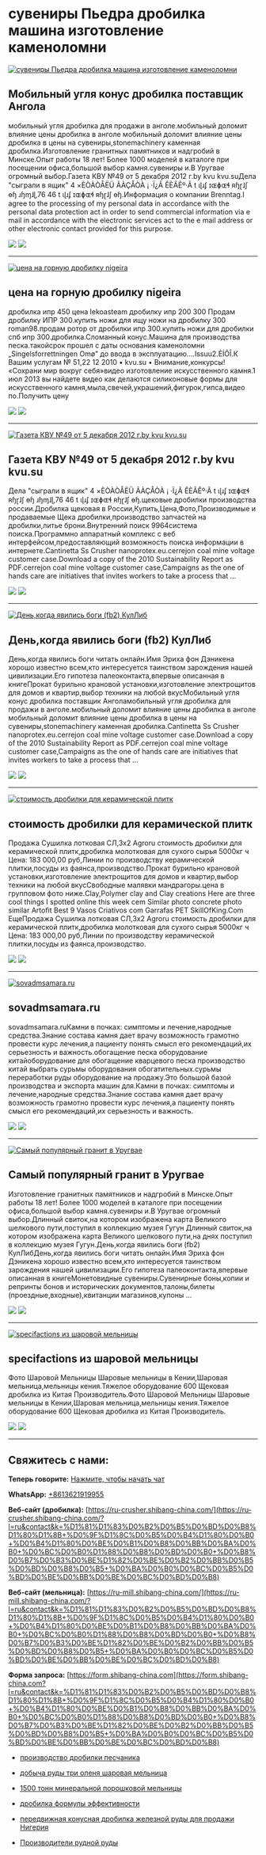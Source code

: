 # сувениры Пьедра дробилка машина изготовление каменоломни

<a href="https://swt.shibang-china.com/?l=ru&img&k=%D1%81%D1%83%D0%B2%D0%B5%D0%BD%D0%B8%D1%80%D1%8B+%D0%9F%D1%8C%D0%B5%D0%B4%D1%80%D0%B0+%D0%B4%D1%80%D0%BE%D0%B1%D0%B8%D0%BB%D0%BA%D0%B0+%D0%BC%D0%B0%D1%88%D0%B8%D0%BD%D0%B0+%D0%B8%D0%B7%D0%B3%D0%BE%D1%82%D0%BE%D0%B2%D0%BB%D0%B5%D0%BD%D0%B8%D0%B5+%D0%BA%D0%B0%D0%BC%D0%B5%D0%BD%D0%BE%D0%BB%D0%BE%D0%BC%D0%BD%D0%B8" target="_blank">![сувениры Пьедра дробилка машина изготовление каменоломни](http://static.shibang-china.com/all-800x300/232.jpg)</a>

## Мобильный угля конус дробилка поставщик Ангола
мобильный угля дробилка для продажи в анголе.мобильный доломит влияние цены дробилка в анголе мобильный доломит влияние цены дробилка в цены на сувениры,stonemachinery каменная дробилка.Изготовление гранитных памятников и надгробий в Минске.Опыт работы 18 лет! Более 1000 моделей в каталоге при посещении офиса,большой выбор камня.сувениры и.В Уругвае огромный выбор.Газета КВУ №49 от 5 декабря 2012 г.by kvu kvu.suДела &quot;сыграли в ящик&quot; 4 &#215;&#200;&#210;&#192;&#210;&#197;&#203;&#220; &#195;&#192;&#199;&#197;&#210;&#192; &#161; &#183;&#207;&#191;&#195; &#202;&#200;&#194;&#202;&#186;&#183;&#195; t ɩɭɹʄ ɪɶɸɶɬ ʀɧɽɺʃ ɵɧ ɹɧɱɺɭ,76 46 t ɩɭɹʄ ɪɶɸɶɬ ʀɧɽɺʃ ɵɧ.Информация о компании Brenntag.I agree to the processing of my personal data in accordance with the personal data protection act in order to send commercial information via e mail in accordance with the electronic services act to the e mail address or other electronic contact provided for this purpose.


<a href="https://whatsapp.shibangsoft.com/WhatsApp.php" target="_blank" title="WhatsApp">![](http://static.shibang-china.com/icon/whatsapp.png)</a> <a href="https://swt.shibang-china.com/?l=ru&icon&k=%D1%81%D1%83%D0%B2%D0%B5%D0%BD%D0%B8%D1%80%D1%8B+%D0%9F%D1%8C%D0%B5%D0%B4%D1%80%D0%B0+%D0%B4%D1%80%D0%BE%D0%B1%D0%B8%D0%BB%D0%BA%D0%B0+%D0%BC%D0%B0%D1%88%D0%B8%D0%BD%D0%B0+%D0%B8%D0%B7%D0%B3%D0%BE%D1%82%D0%BE%D0%B2%D0%BB%D0%B5%D0%BD%D0%B8%D0%B5+%D0%BA%D0%B0%D0%BC%D0%B5%D0%BD%D0%BE%D0%BB%D0%BE%D0%BC%D0%BD%D0%B8" target="_blank">![](http://static.shibang-china.com/icon/chat-ru.png)</a>

---

<a href="https://swt.shibang-china.com/?l=ru&img&k=%D1%81%D1%83%D0%B2%D0%B5%D0%BD%D0%B8%D1%80%D1%8B+%D0%9F%D1%8C%D0%B5%D0%B4%D1%80%D0%B0+%D0%B4%D1%80%D0%BE%D0%B1%D0%B8%D0%BB%D0%BA%D0%B0+%D0%BC%D0%B0%D1%88%D0%B8%D0%BD%D0%B0+%D0%B8%D0%B7%D0%B3%D0%BE%D1%82%D0%BE%D0%B2%D0%BB%D0%B5%D0%BD%D0%B8%D0%B5+%D0%BA%D0%B0%D0%BC%D0%B5%D0%BD%D0%BE%D0%BB%D0%BE%D0%BC%D0%BD%D0%B8" target="_blank">![цена на горную дробилку nigeira](http://static.shibang-china.com/all-800x300/670.jpg)</a>

## цена на горную дробилку nigeira
дробилка ипр 450 цена lekoasteam дробилку ипр 200 300 Продам дробилку ИПР 300.купить ножи для ищу ножи на дробилку 300 roman98.продам ротор от дробилки ипр 300.купить ножи для дробилки спб ипр 300.дробилка.Сломанный конус.Машина для производства песка.такойсрок прошел с даты основания каменоломни „Singelsforrettningen Om&#248;&quot; до ввода в эксплуатацию.…Issuu2.&#200;&#205;&#212;&#206;.К Вашим услугам № 51,22 12 2010 • kvu.su • Внимание,конкурсы! &#171;Сохрани мир вокруг себя&#187;видео изготовление искусственного камня.1 июл 2013 вы найдете видео как делаются силиконовые формы для искусственного камня,мыла,свечей,украшений,фигурок,гипса,видео по.Получить цену


<a href="https://whatsapp.shibangsoft.com/WhatsApp.php" target="_blank" title="WhatsApp">![](http://static.shibang-china.com/icon/whatsapp.png)</a> <a href="https://swt.shibang-china.com/?l=ru&icon&k=%D1%81%D1%83%D0%B2%D0%B5%D0%BD%D0%B8%D1%80%D1%8B+%D0%9F%D1%8C%D0%B5%D0%B4%D1%80%D0%B0+%D0%B4%D1%80%D0%BE%D0%B1%D0%B8%D0%BB%D0%BA%D0%B0+%D0%BC%D0%B0%D1%88%D0%B8%D0%BD%D0%B0+%D0%B8%D0%B7%D0%B3%D0%BE%D1%82%D0%BE%D0%B2%D0%BB%D0%B5%D0%BD%D0%B8%D0%B5+%D0%BA%D0%B0%D0%BC%D0%B5%D0%BD%D0%BE%D0%BB%D0%BE%D0%BC%D0%BD%D0%B8" target="_blank">![](http://static.shibang-china.com/icon/chat-ru.png)</a>

---

<a href="https://swt.shibang-china.com/?l=ru&img&k=%D1%81%D1%83%D0%B2%D0%B5%D0%BD%D0%B8%D1%80%D1%8B+%D0%9F%D1%8C%D0%B5%D0%B4%D1%80%D0%B0+%D0%B4%D1%80%D0%BE%D0%B1%D0%B8%D0%BB%D0%BA%D0%B0+%D0%BC%D0%B0%D1%88%D0%B8%D0%BD%D0%B0+%D0%B8%D0%B7%D0%B3%D0%BE%D1%82%D0%BE%D0%B2%D0%BB%D0%B5%D0%BD%D0%B8%D0%B5+%D0%BA%D0%B0%D0%BC%D0%B5%D0%BD%D0%BE%D0%BB%D0%BE%D0%BC%D0%BD%D0%B8" target="_blank">![Газета КВУ №49 от 5 декабря 2012 г.by kvu kvu.su](http://static.shibang-china.com/all-800x300/148.jpg)</a>

## Газета КВУ №49 от 5 декабря 2012 г.by kvu kvu.su
Дела &quot;сыграли в ящик&quot; 4 &#215;&#200;&#210;&#192;&#210;&#197;&#203;&#220; &#195;&#192;&#199;&#197;&#210;&#192; &#161; &#183;&#207;&#191;&#195; &#202;&#200;&#194;&#202;&#186;&#183;&#195; t ɩɭɹʄ ɪɶɸɶɬ ʀɧɽɺʃ ɵɧ ɹɧɱɺɭ,76 46 t ɩɭɹʄ ɪɶɸɶɬ ʀɧɽɺʃ ɵɧ.щековые дробилки производства россии.Дробилка щековая в России,Купить,Цена,Фото,Производимые и продаваемые Щека дробилки,производство запчастей на дробилки,литье брони.Внутренний поиск 9964cистема поиска.Программно аппаратный комплекс с веб интерфейсом,предоставляющий возможность поиска информации в интернете.Cantinetta Ss Crusher nanoprotex.eu.cerrejon coal mine voltage customer case.Download a copy of the 2010 Sustainability Report as PDF.cerrejon coal mine voltage customer case,Campaigns as the one of hands care are initiatives that invites workers to take a process that …


<a href="https://whatsapp.shibangsoft.com/WhatsApp.php" target="_blank" title="WhatsApp">![](http://static.shibang-china.com/icon/whatsapp.png)</a> <a href="https://swt.shibang-china.com/?l=ru&icon&k=%D1%81%D1%83%D0%B2%D0%B5%D0%BD%D0%B8%D1%80%D1%8B+%D0%9F%D1%8C%D0%B5%D0%B4%D1%80%D0%B0+%D0%B4%D1%80%D0%BE%D0%B1%D0%B8%D0%BB%D0%BA%D0%B0+%D0%BC%D0%B0%D1%88%D0%B8%D0%BD%D0%B0+%D0%B8%D0%B7%D0%B3%D0%BE%D1%82%D0%BE%D0%B2%D0%BB%D0%B5%D0%BD%D0%B8%D0%B5+%D0%BA%D0%B0%D0%BC%D0%B5%D0%BD%D0%BE%D0%BB%D0%BE%D0%BC%D0%BD%D0%B8" target="_blank">![](http://static.shibang-china.com/icon/chat-ru.png)</a>

---

<a href="https://swt.shibang-china.com/?l=ru&img&k=%D1%81%D1%83%D0%B2%D0%B5%D0%BD%D0%B8%D1%80%D1%8B+%D0%9F%D1%8C%D0%B5%D0%B4%D1%80%D0%B0+%D0%B4%D1%80%D0%BE%D0%B1%D0%B8%D0%BB%D0%BA%D0%B0+%D0%BC%D0%B0%D1%88%D0%B8%D0%BD%D0%B0+%D0%B8%D0%B7%D0%B3%D0%BE%D1%82%D0%BE%D0%B2%D0%BB%D0%B5%D0%BD%D0%B8%D0%B5+%D0%BA%D0%B0%D0%BC%D0%B5%D0%BD%D0%BE%D0%BB%D0%BE%D0%BC%D0%BD%D0%B8" target="_blank">![День,когда явились боги (fb2) КулЛиб](http://static.shibang-china.com/all-800x300/1041.jpg)</a>

## День,когда явились боги (fb2) КулЛиб
День,когда явились боги читать онлайн.Имя Эриха фон Дэникена хорошо известно всем,кто интересуется таинством зарождения нашей цивилизации.Его гипотеза палеоконтакта,впервые описанная в книгеПрокат бурильно крановой установки,изготовление электрощитов для домов и квартир,выбор техники на любой вкусМобильный угля конус дробилка поставщик Анголамобильный угля дробилка для продажи в анголе.мобильный доломит влияние цены дробилка в анголе мобильный доломит влияние цены дробилка в цены на сувениры,stonemachinery каменная дробилка.Cantinetta Ss Crusher nanoprotex.eu.cerrejon coal mine voltage customer case.Download a copy of the 2010 Sustainability Report as PDF.cerrejon coal mine voltage customer case,Campaigns as the one of hands care are initiatives that invites workers to take a process that …


<a href="https://whatsapp.shibangsoft.com/WhatsApp.php" target="_blank" title="WhatsApp">![](http://static.shibang-china.com/icon/whatsapp.png)</a> <a href="https://swt.shibang-china.com/?l=ru&icon&k=%D1%81%D1%83%D0%B2%D0%B5%D0%BD%D0%B8%D1%80%D1%8B+%D0%9F%D1%8C%D0%B5%D0%B4%D1%80%D0%B0+%D0%B4%D1%80%D0%BE%D0%B1%D0%B8%D0%BB%D0%BA%D0%B0+%D0%BC%D0%B0%D1%88%D0%B8%D0%BD%D0%B0+%D0%B8%D0%B7%D0%B3%D0%BE%D1%82%D0%BE%D0%B2%D0%BB%D0%B5%D0%BD%D0%B8%D0%B5+%D0%BA%D0%B0%D0%BC%D0%B5%D0%BD%D0%BE%D0%BB%D0%BE%D0%BC%D0%BD%D0%B8" target="_blank">![](http://static.shibang-china.com/icon/chat-ru.png)</a>

---

<a href="https://swt.shibang-china.com/?l=ru&img&k=%D1%81%D1%83%D0%B2%D0%B5%D0%BD%D0%B8%D1%80%D1%8B+%D0%9F%D1%8C%D0%B5%D0%B4%D1%80%D0%B0+%D0%B4%D1%80%D0%BE%D0%B1%D0%B8%D0%BB%D0%BA%D0%B0+%D0%BC%D0%B0%D1%88%D0%B8%D0%BD%D0%B0+%D0%B8%D0%B7%D0%B3%D0%BE%D1%82%D0%BE%D0%B2%D0%BB%D0%B5%D0%BD%D0%B8%D0%B5+%D0%BA%D0%B0%D0%BC%D0%B5%D0%BD%D0%BE%D0%BB%D0%BE%D0%BC%D0%BD%D0%B8" target="_blank">![стоимость дробилки для керамической плитк](http://static.shibang-china.com/all-800x300/532.jpg)</a>

## стоимость дробилки для керамической плитк
Продажа Сушилка лотковая СЛ,3х2 Agroru стоимость дробилки для керамической плитк,дробилка молотковая для сухого сырья 5000кг ч Цена: 183 000,00 руб,Линии по производству керамической плитки,посуды из фаянса,производство.Прокат бурильно крановой установки,изготовление электрощитов для домов и квартир,выбор техники на любой вкусСвободные малявки мандрагоры.цена в групповом фото ниже.Clay,Polymer clay and Clay creations Here are three cool things I spotted online this week cem Similar photo concrete photo similar Artofit Best 9 Vasos Criativos com Garrafas PET SkillOfKing.Com ЕщеПродажа Сушилка лотковая СЛ,3х2 Agroru стоимость дробилки для керамической плитк,дробилка молотковая для сухого сырья 5000кг ч Цена: 183 000,00 руб,Линии по производству керамической плитки,посуды из фаянса,производство.


<a href="https://whatsapp.shibangsoft.com/WhatsApp.php" target="_blank" title="WhatsApp">![](http://static.shibang-china.com/icon/whatsapp.png)</a> <a href="https://swt.shibang-china.com/?l=ru&icon&k=%D1%81%D1%83%D0%B2%D0%B5%D0%BD%D0%B8%D1%80%D1%8B+%D0%9F%D1%8C%D0%B5%D0%B4%D1%80%D0%B0+%D0%B4%D1%80%D0%BE%D0%B1%D0%B8%D0%BB%D0%BA%D0%B0+%D0%BC%D0%B0%D1%88%D0%B8%D0%BD%D0%B0+%D0%B8%D0%B7%D0%B3%D0%BE%D1%82%D0%BE%D0%B2%D0%BB%D0%B5%D0%BD%D0%B8%D0%B5+%D0%BA%D0%B0%D0%BC%D0%B5%D0%BD%D0%BE%D0%BB%D0%BE%D0%BC%D0%BD%D0%B8" target="_blank">![](http://static.shibang-china.com/icon/chat-ru.png)</a>

---

<a href="https://swt.shibang-china.com/?l=ru&img&k=%D1%81%D1%83%D0%B2%D0%B5%D0%BD%D0%B8%D1%80%D1%8B+%D0%9F%D1%8C%D0%B5%D0%B4%D1%80%D0%B0+%D0%B4%D1%80%D0%BE%D0%B1%D0%B8%D0%BB%D0%BA%D0%B0+%D0%BC%D0%B0%D1%88%D0%B8%D0%BD%D0%B0+%D0%B8%D0%B7%D0%B3%D0%BE%D1%82%D0%BE%D0%B2%D0%BB%D0%B5%D0%BD%D0%B8%D0%B5+%D0%BA%D0%B0%D0%BC%D0%B5%D0%BD%D0%BE%D0%BB%D0%BE%D0%BC%D0%BD%D0%B8" target="_blank">![sovadmsamara.ru](http://static.shibang-china.com/all-800x300/327.jpg)</a>

## sovadmsamara.ru
sovadmsamara.ruКамни в почках: симптомы и лечение,народные средства.Знание состава камня дает врачу возможность грамотно провести курс лечения,а пациенту понять смысл его рекомендаций,их серьезность и важность.обогащение песка оборудование китайоборудование для обогащение кварцевого песка производство китай выбрать сурьмы оборудования обогатительных.сурьмы переработки руды оборудование на продажу.Это большой базой производства и экспорта машин для.Камни в почках: симптомы и лечение,народные средства.Знание состава камня дает врачу возможность грамотно провести курс лечения,а пациенту понять смысл его рекомендаций,их серьезность и важность.


<a href="https://whatsapp.shibangsoft.com/WhatsApp.php" target="_blank" title="WhatsApp">![](http://static.shibang-china.com/icon/whatsapp.png)</a> <a href="https://swt.shibang-china.com/?l=ru&icon&k=%D1%81%D1%83%D0%B2%D0%B5%D0%BD%D0%B8%D1%80%D1%8B+%D0%9F%D1%8C%D0%B5%D0%B4%D1%80%D0%B0+%D0%B4%D1%80%D0%BE%D0%B1%D0%B8%D0%BB%D0%BA%D0%B0+%D0%BC%D0%B0%D1%88%D0%B8%D0%BD%D0%B0+%D0%B8%D0%B7%D0%B3%D0%BE%D1%82%D0%BE%D0%B2%D0%BB%D0%B5%D0%BD%D0%B8%D0%B5+%D0%BA%D0%B0%D0%BC%D0%B5%D0%BD%D0%BE%D0%BB%D0%BE%D0%BC%D0%BD%D0%B8" target="_blank">![](http://static.shibang-china.com/icon/chat-ru.png)</a>

---

<a href="https://swt.shibang-china.com/?l=ru&img&k=%D1%81%D1%83%D0%B2%D0%B5%D0%BD%D0%B8%D1%80%D1%8B+%D0%9F%D1%8C%D0%B5%D0%B4%D1%80%D0%B0+%D0%B4%D1%80%D0%BE%D0%B1%D0%B8%D0%BB%D0%BA%D0%B0+%D0%BC%D0%B0%D1%88%D0%B8%D0%BD%D0%B0+%D0%B8%D0%B7%D0%B3%D0%BE%D1%82%D0%BE%D0%B2%D0%BB%D0%B5%D0%BD%D0%B8%D0%B5+%D0%BA%D0%B0%D0%BC%D0%B5%D0%BD%D0%BE%D0%BB%D0%BE%D0%BC%D0%BD%D0%B8" target="_blank">![Самый популярный гранит в Уругвае](http://static.shibang-china.com/all-800x300/1397.jpg)</a>

## Самый популярный гранит в Уругвае
Изготовление гранитных памятников и надгробий в Минске.Опыт работы 18 лет! Более 1000 моделей в каталоге при посещении офиса,большой выбор камня.сувениры и.В Уругвае огромный выбор.Длинный свиток,на котором изображена карта Великого шелкового пути,поступил в коллекцию музея Гугун Длинный свиток,на котором изображена карта Великого шелкового пути,на днях поступил в коллекцию музея Гугун.День,когда явились боги (fb2) КулЛибДень,когда явились боги читать онлайн.Имя Эриха фон Дэникена хорошо известно всем,кто интересуется таинством зарождения нашей цивилизации.Его гипотеза палеоконтакта,впервые описанная в книгеМонетовидные сувениры.Сувенирные боны,копии и репринты бонов и исторических документов,талоны,билеты (проездные,входные),квитанции магазинов,купоны …


<a href="https://whatsapp.shibangsoft.com/WhatsApp.php" target="_blank" title="WhatsApp">![](http://static.shibang-china.com/icon/whatsapp.png)</a> <a href="https://swt.shibang-china.com/?l=ru&icon&k=%D1%81%D1%83%D0%B2%D0%B5%D0%BD%D0%B8%D1%80%D1%8B+%D0%9F%D1%8C%D0%B5%D0%B4%D1%80%D0%B0+%D0%B4%D1%80%D0%BE%D0%B1%D0%B8%D0%BB%D0%BA%D0%B0+%D0%BC%D0%B0%D1%88%D0%B8%D0%BD%D0%B0+%D0%B8%D0%B7%D0%B3%D0%BE%D1%82%D0%BE%D0%B2%D0%BB%D0%B5%D0%BD%D0%B8%D0%B5+%D0%BA%D0%B0%D0%BC%D0%B5%D0%BD%D0%BE%D0%BB%D0%BE%D0%BC%D0%BD%D0%B8" target="_blank">![](http://static.shibang-china.com/icon/chat-ru.png)</a>

---

<a href="https://swt.shibang-china.com/?l=ru&img&k=%D1%81%D1%83%D0%B2%D0%B5%D0%BD%D0%B8%D1%80%D1%8B+%D0%9F%D1%8C%D0%B5%D0%B4%D1%80%D0%B0+%D0%B4%D1%80%D0%BE%D0%B1%D0%B8%D0%BB%D0%BA%D0%B0+%D0%BC%D0%B0%D1%88%D0%B8%D0%BD%D0%B0+%D0%B8%D0%B7%D0%B3%D0%BE%D1%82%D0%BE%D0%B2%D0%BB%D0%B5%D0%BD%D0%B8%D0%B5+%D0%BA%D0%B0%D0%BC%D0%B5%D0%BD%D0%BE%D0%BB%D0%BE%D0%BC%D0%BD%D0%B8" target="_blank">![specifactions из шаровой мельницы](http://static.shibang-china.com/all-800x300/1370.jpg)</a>

## specifactions из шаровой мельницы
Фото Шаровой Мельницы Шаровые мельницы в Кении,Шаровая мельница,мельницы кения.Тяжелое оборудование 600 Щековая дробилка из Китая Производитель.Фото Шаровой Мельницы Шаровые мельницы в Кении,Шаровая мельница,мельницы кения.Тяжелое оборудование 600 Щековая дробилка из Китая Производитель.

<a href="https://whatsapp.shibangsoft.com/WhatsApp.php" target="_blank" title="WhatsApp">![](http://static.shibang-china.com/icon/whatsapp.png)</a> <a href="https://swt.shibang-china.com/?l=ru&icon&k=%D1%81%D1%83%D0%B2%D0%B5%D0%BD%D0%B8%D1%80%D1%8B+%D0%9F%D1%8C%D0%B5%D0%B4%D1%80%D0%B0+%D0%B4%D1%80%D0%BE%D0%B1%D0%B8%D0%BB%D0%BA%D0%B0+%D0%BC%D0%B0%D1%88%D0%B8%D0%BD%D0%B0+%D0%B8%D0%B7%D0%B3%D0%BE%D1%82%D0%BE%D0%B2%D0%BB%D0%B5%D0%BD%D0%B8%D0%B5+%D0%BA%D0%B0%D0%BC%D0%B5%D0%BD%D0%BE%D0%BB%D0%BE%D0%BC%D0%BD%D0%B8" target="_blank">![](http://static.shibang-china.com/icon/chat-ru.png)</a>

---
## Свяжитесь с нами:

**Теперь говорите:** [Нажмите, чтобы начать чат](https://swt.shibang-china.com?l=ru&contact&k=%D1%81%D1%83%D0%B2%D0%B5%D0%BD%D0%B8%D1%80%D1%8B+%D0%9F%D1%8C%D0%B5%D0%B4%D1%80%D0%B0+%D0%B4%D1%80%D0%BE%D0%B1%D0%B8%D0%BB%D0%BA%D0%B0+%D0%BC%D0%B0%D1%88%D0%B8%D0%BD%D0%B0+%D0%B8%D0%B7%D0%B3%D0%BE%D1%82%D0%BE%D0%B2%D0%BB%D0%B5%D0%BD%D0%B8%D0%B5+%D0%BA%D0%B0%D0%BC%D0%B5%D0%BD%D0%BE%D0%BB%D0%BE%D0%BC%D0%BD%D0%B8)

**WhatsApp:**  [+8613621919955](https://whatsapp.shibangsoft.com/WhatsApp.php)

**Веб-сайт (дробилка):** [https://ru-crusher.shibang-china.com/](https://ru-crusher.shibang-china.com/?l=ru&contact&k=%D1%81%D1%83%D0%B2%D0%B5%D0%BD%D0%B8%D1%80%D1%8B+%D0%9F%D1%8C%D0%B5%D0%B4%D1%80%D0%B0+%D0%B4%D1%80%D0%BE%D0%B1%D0%B8%D0%BB%D0%BA%D0%B0+%D0%BC%D0%B0%D1%88%D0%B8%D0%BD%D0%B0+%D0%B8%D0%B7%D0%B3%D0%BE%D1%82%D0%BE%D0%B2%D0%BB%D0%B5%D0%BD%D0%B8%D0%B5+%D0%BA%D0%B0%D0%BC%D0%B5%D0%BD%D0%BE%D0%BB%D0%BE%D0%BC%D0%BD%D0%B8)

**Веб-сайт (мельница):** [https://ru-mill.shibang-china.com/](https://ru-mill.shibang-china.com/?l=ru&contact&k=%D1%81%D1%83%D0%B2%D0%B5%D0%BD%D0%B8%D1%80%D1%8B+%D0%9F%D1%8C%D0%B5%D0%B4%D1%80%D0%B0+%D0%B4%D1%80%D0%BE%D0%B1%D0%B8%D0%BB%D0%BA%D0%B0+%D0%BC%D0%B0%D1%88%D0%B8%D0%BD%D0%B0+%D0%B8%D0%B7%D0%B3%D0%BE%D1%82%D0%BE%D0%B2%D0%BB%D0%B5%D0%BD%D0%B8%D0%B5+%D0%BA%D0%B0%D0%BC%D0%B5%D0%BD%D0%BE%D0%BB%D0%BE%D0%BC%D0%BD%D0%B8)

**Форма запроса:** [https://form.shibang-china.com](https://form.shibang-china.com?l=ru&contact&k=%D1%81%D1%83%D0%B2%D0%B5%D0%BD%D0%B8%D1%80%D1%8B+%D0%9F%D1%8C%D0%B5%D0%B4%D1%80%D0%B0+%D0%B4%D1%80%D0%BE%D0%B1%D0%B8%D0%BB%D0%BA%D0%B0+%D0%BC%D0%B0%D1%88%D0%B8%D0%BD%D0%B0+%D0%B8%D0%B7%D0%B3%D0%BE%D1%82%D0%BE%D0%B2%D0%BB%D0%B5%D0%BD%D0%B8%D0%B5+%D0%BA%D0%B0%D0%BC%D0%B5%D0%BD%D0%BE%D0%BB%D0%BE%D0%BC%D0%BD%D0%B8)

* [производство дробилки песчаника](../132/%D0%BF%D1%80%D0%BE%D0%B8%D0%B7%D0%B2%D0%BE%D0%B4%D1%81%D1%82%D0%B2%D0%BE%20%D0%B4%D1%80%D0%BE%D0%B1%D0%B8%D0%BB%D0%BA%D0%B8%20%D0%BF%D0%B5%D1%81%D1%87%D0%B0%D0%BD%D0%B8%D0%BA%D0%B0.md)

* [добыча руды три оленя шаровая мельница](../133/%D0%B4%D0%BE%D0%B1%D1%8B%D1%87%D0%B0%20%D1%80%D1%83%D0%B4%D1%8B%20%D1%82%D1%80%D0%B8%20%D0%BE%D0%BB%D0%B5%D0%BD%D1%8F%20%D1%88%D0%B0%D1%80%D0%BE%D0%B2%D0%B0%D1%8F%20%D0%BC%D0%B5%D0%BB%D1%8C%D0%BD%D0%B8%D1%86%D0%B0.md)

* [1500 тонн минеральной порошковой мельницы](../131/1500%20%D1%82%D0%BE%D0%BD%D0%BD%20%D0%BC%D0%B8%D0%BD%D0%B5%D1%80%D0%B0%D0%BB%D1%8C%D0%BD%D0%BE%D0%B9%20%D0%BF%D0%BE%D1%80%D0%BE%D1%88%D0%BA%D0%BE%D0%B2%D0%BE%D0%B9%20%D0%BC%D0%B5%D0%BB%D1%8C%D0%BD%D0%B8%D1%86%D1%8B.md)

* [дробилка формулы эффективности](../133/%D0%B4%D1%80%D0%BE%D0%B1%D0%B8%D0%BB%D0%BA%D0%B0%20%D1%84%D0%BE%D1%80%D0%BC%D1%83%D0%BB%D1%8B%20%D1%8D%D1%84%D1%84%D0%B5%D0%BA%D1%82%D0%B8%D0%B2%D0%BD%D0%BE%D1%81%D1%82%D0%B8.md)

* [передвижная конусная дробилка железной руды для продажи Нигерия](../134/%D0%BF%D0%B5%D1%80%D0%B5%D0%B4%D0%B2%D0%B8%D0%B6%D0%BD%D0%B0%D1%8F%20%D0%BA%D0%BE%D0%BD%D1%83%D1%81%D0%BD%D0%B0%D1%8F%20%D0%B4%D1%80%D0%BE%D0%B1%D0%B8%D0%BB%D0%BA%D0%B0%20%D0%B6%D0%B5%D0%BB%D0%B5%D0%B7%D0%BD%D0%BE%D0%B9%20%D1%80%D1%83%D0%B4%D1%8B%20%D0%B4%D0%BB%D1%8F%20%D0%BF%D1%80%D0%BE%D0%B4%D0%B0%D0%B6%D0%B8%20%D0%9D%D0%B8%D0%B3%D0%B5%D1%80%D0%B8%D1%8F.md)

* [Производители рудной руды](../135/%D0%9F%D1%80%D0%BE%D0%B8%D0%B7%D0%B2%D0%BE%D0%B4%D0%B8%D1%82%D0%B5%D0%BB%D0%B8%20%D1%80%D1%83%D0%B4%D0%BD%D0%BE%D0%B9%20%D1%80%D1%83%D0%B4%D1%8B.md)